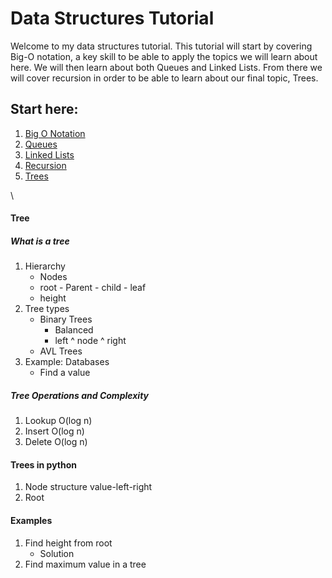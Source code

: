 # Data Structures Tutorial
Welcome to my data structures tutorial. This tutorial will start by
covering Big-O notation, a key skill to be able to apply the topics
we will learn about here. We will then learn about both Queues and Linked
Lists. From there we will cover recursion in order to be able to learn about
our final topic, Trees.

## **Start here:**
1. [Big O Notation](BIGO/big-o.md)
2. [Queues](QUEUE/queue.md)
3. [Linked Lists](LINKEDLIST/llist.md)
4. [Recursion](RECURSION/recursion.md)
5. [Trees](TREES/trees.md)

\

#### Tree
##### What is a tree
1. Hierarchy
    * Nodes
    * root - Parent - child - leaf
    * height
1. Tree types
    * Binary Trees
        * Balanced
        * left ^ node ^ right
    * AVL Trees
1. Example: Databases
    * Find a value
##### Tree Operations and Complexity 
1. Lookup O(log n)
1. Insert O(log n)
1. Delete O(log n)
#### Trees in python
1. Node structure value-left-right
1. Root
#### Examples
1. Find height from root
    * Solution
1. Find maximum value in a tree
